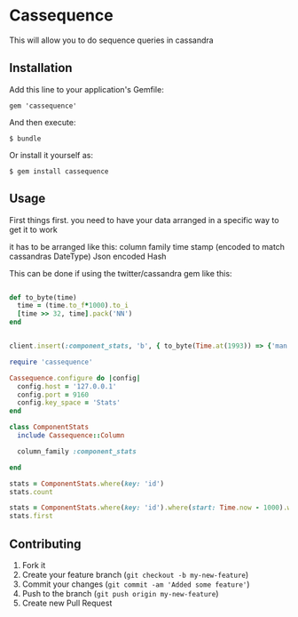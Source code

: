 # Cassequence

This will allow you to do sequence queries in cassandra

## Installation

Add this line to your application's Gemfile:

    gem 'cassequence'

And then execute:

    $ bundle

Or install it yourself as:

    $ gem install cassequence

## Usage

First things first. you need to have your data arranged in a specific way to get it to work

it has to be arranged like this:
column family
  time stamp (encoded to match cassandras DateType)
    Json encoded Hash


This can be done if using the twitter/cassandra gem like this:

``` ruby

def to_byte(time)
  time = (time.to_f*1000).to_i
  [time >> 32, time].pack('NN')  
end


client.insert(:component_stats, 'b', { to_byte(Time.at(1993)) => {'man' => 'dude', 'woman' => 'dudette'}.to_json }, ttl: 36000)  

```


``` ruby
require 'cassequence'

Cassequence.configure do |config|
  config.host = '127.0.0.1'
  config.port = 9160
  config.key_space = 'Stats'
end

class ComponentStats
  include Cassequence::Column

  column_family :component_stats

end

stats = ComponentStats.where(key: 'id')
stats.count

stats = ComponentStats.where(key: 'id').where(start: Time.now - 1000).where(finish: Time.now)
stats.first

```

## Contributing

1. Fork it
2. Create your feature branch (`git checkout -b my-new-feature`)
3. Commit your changes (`git commit -am 'Added some feature'`)
4. Push to the branch (`git push origin my-new-feature`)
5. Create new Pull Request

